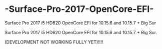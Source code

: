 # -Surface-Pro-2017-OpenCore-EFI-
Surface Pro 2017 i5 HD620 OpenCore EFI for 10.15.6 and 10.15.7 + Big Sur


Surface Pro 2017 i5 HD620 OpenCore EFI for 10.15.6 and 10.15.7 + Big Sur.


(DEVELOPMENT NOT WORKING FULLY YET)!!!!

